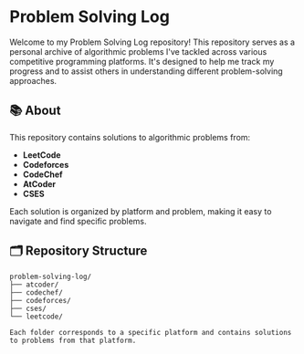 # Problem Solving Log

Welcome to my Problem Solving Log repository! This repository serves as a personal archive of algorithmic problems I've tackled across various competitive programming platforms. It's designed to help me track my progress and to assist others in understanding different problem-solving approaches.

## 📚 About

This repository contains solutions to algorithmic problems from:

-   **LeetCode**
-   **Codeforces**
-   **CodeChef**
-   **AtCoder**
-   **CSES**

Each solution is organized by platform and problem, making it easy to navigate and find specific problems.

## 🗂 Repository Structure

```plaintext
problem-solving-log/
├── atcoder/
├── codechef/
├── codeforces/
├── cses/
└── leetcode/

Each folder corresponds to a specific platform and contains solutions to problems from that platform.
```
